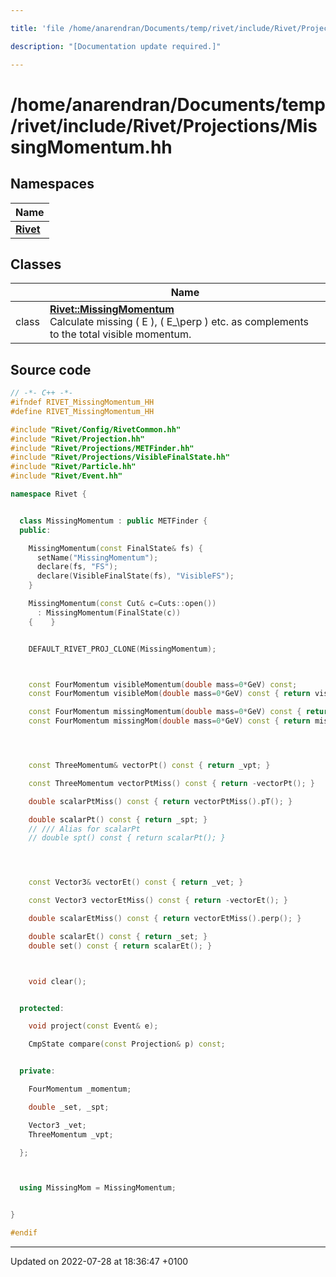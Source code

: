 ```yaml
---

title: 'file /home/anarendran/Documents/temp/rivet/include/Rivet/Projections/MissingMomentum.hh'

description: "[Documentation update required.]"

---
```


# /home/anarendran/Documents/temp/rivet/include/Rivet/Projections/MissingMomentum.hh



## Namespaces

| Name           |
| -------------- |
| **[Rivet](/documentation/code/namespaces/namespacerivet/)**  |

## Classes

|                | Name           |
| -------------- | -------------- |
| class | **[Rivet::MissingMomentum](/documentation/code/classes/classrivet_1_1missingmomentum/)** <br>Calculate missing \( E \), \( E_\perp \) etc. as complements to the total visible momentum.  |




## Source code

```cpp
// -*- C++ -*-
#ifndef RIVET_MissingMomentum_HH
#define RIVET_MissingMomentum_HH

#include "Rivet/Config/RivetCommon.hh"
#include "Rivet/Projection.hh"
#include "Rivet/Projections/METFinder.hh"
#include "Rivet/Projections/VisibleFinalState.hh"
#include "Rivet/Particle.hh"
#include "Rivet/Event.hh"

namespace Rivet {


  class MissingMomentum : public METFinder {
  public:

    MissingMomentum(const FinalState& fs) {
      setName("MissingMomentum");
      declare(fs, "FS");
      declare(VisibleFinalState(fs), "VisibleFS");
    }

    MissingMomentum(const Cut& c=Cuts::open())
      : MissingMomentum(FinalState(c))
    {    }


    DEFAULT_RIVET_PROJ_CLONE(MissingMomentum);



    const FourMomentum visibleMomentum(double mass=0*GeV) const;
    const FourMomentum visibleMom(double mass=0*GeV) const { return visibleMomentum(mass); }

    const FourMomentum missingMomentum(double mass=0*GeV) const { return visibleMomentum(mass).reverse(); }
    const FourMomentum missingMom(double mass=0*GeV) const { return missingMomentum(mass); }




    const ThreeMomentum& vectorPt() const { return _vpt; }

    const ThreeMomentum vectorPtMiss() const { return -vectorPt(); }

    double scalarPtMiss() const { return vectorPtMiss().pT(); }

    double scalarPt() const { return _spt; }
    // /// Alias for scalarPt
    // double spt() const { return scalarPt(); }




    const Vector3& vectorEt() const { return _vet; }

    const Vector3 vectorEtMiss() const { return -vectorEt(); }

    double scalarEtMiss() const { return vectorEtMiss().perp(); }

    double scalarEt() const { return _set; }
    double set() const { return scalarEt(); }



    void clear();


  protected:

    void project(const Event& e);

    CmpState compare(const Projection& p) const;


  private:

    FourMomentum _momentum;

    double _set, _spt;

    Vector3 _vet;
    ThreeMomentum _vpt;

  };



  using MissingMom = MissingMomentum;


}

#endif
```


-------------------------------

Updated on 2022-07-28 at 18:36:47 +0100
